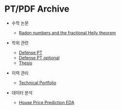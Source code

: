 # PT/PDF Archive

- 수학 논문
  - [Radon numbers and the fractional Helly theorem](https://arxiv.org/pdf/1903.01068.pdf)

- 학위 관련
  - [Defense PT](https://cdn.jsdelivr.net/gh/ivoryRabbit/pdf/Defense_PT.pdf)
  - [Defense PT optional](https://cdn.jsdelivr.net/gh/ivoryRabbit/pdf/Defense_PT_optional.pdf)
  - [Thesis](http://library.kaist.ac.kr/search/detail/view.do?bibCtrlNo=843278&flag=dissertation)

- 이력 관리
  - [Technical Portfolio](https://cdn.jsdelivr.net/gh/ivoryRabbit/pdf/Technical_Portfolio.pdf)

- 데이터 분석
  - [House Price Prediction EDA](https://cdn.jsdelivr.net/gh/ivoryRabbit/pdf/House_Price_Prediction.pdf)
